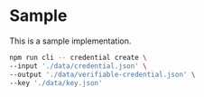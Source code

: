 
# Sample

This is a sample implementation.

```sh
npm run cli -- credential create \
--input './data/credential.json' \
--output './data/verifiable-credential.json' \
--key './data/key.json'
```